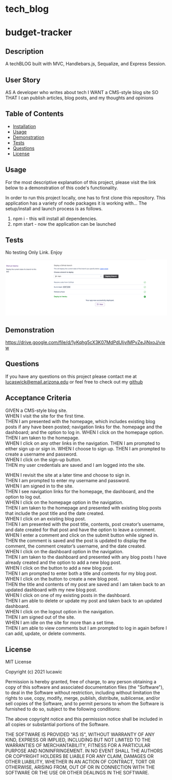 # tech_blog
# budget-tracker

## Description
A techBLOG built with MVC, Handlebars.js, Sequalize, and Express Session.


## User Story
AS A developer who writes about tech
I WANT a CMS-style blog site
SO THAT I can publish articles, blog posts, and my thoughts and opinions

## Table of Contents
* [Installation](#installation)
* [Usage](#usage)
* [Demonstration](#demonstration)
* [Tests](#tests)
* [Questions](#questions)
* [License](#license)

## Usage
For the most descriptive explanation of this project, please visit the link below to a demonstration of this code's functionality.

In order to run this project locally, one has to first clone this repository. This application has a variety of node packages it is working with... The setup/install and launch process is as follows.

1. npm i - this will install all dependencies. 
2. npm start - now the application can be launched

## Tests
No testing Only Link. Enjoy

![Screenshot](screenshot.png)

## Demonstration
https://drive.google.com/file/d/1yKqhg5cX3K07MdPdUIjvlMPvZeJjNxoJ/view

## Questions
If you have any questions on this project please contact me at
lucaswick@email.arizona.edu
or feel free to check out my [github](https://github.com/lucawic)

## Acceptance Criteria
GIVEN a CMS-style blog site.  
WHEN I visit the site for the first time.  
THEN I am presented with the homepage, which includes existing blog posts if any have been posted; navigation links for the.  homepage and the dashboard; and the option to log in. 
WHEN I click on the homepage option.  
THEN I am taken to the homepage.  
WHEN I click on any other links in the navigation. 
THEN I am prompted to either sign up or sign in. 
WHEN I choose to sign up. 
THEN I am prompted to create a username and password.  
WHEN I click on the sign-up button.  
THEN my user credentials are saved and I am logged into the site.  

WHEN I revisit the site at a later time and choose to sign in.  
THEN I am prompted to enter my username and password.  
WHEN I am signed in to the site.  
THEN I see navigation links for the homepage, the dashboard, and the option to log out.  
WHEN I click on the homepage option in the navigation.  
THEN I am taken to the homepage and presented with existing blog posts that include the post title and the date created.  
WHEN I click on an existing blog post.   
THEN I am presented with the post title, contents, post creator’s username, and date created for that post and have the option to leave a comment.     
WHEN I enter a comment and click on the submit button while signed in.   
THEN the comment is saved and the post is updated to display the comment, the comment creator’s username, and the date created.  
WHEN I click on the dashboard option in the navigation.   
THEN I am taken to the dashboard and presented with any blog posts I have already created and the option to add a new blog post.   
WHEN I click on the button to add a new blog post.   
THEN I am prompted to enter both a title and contents for my blog post.    
WHEN I click on the button to create a new blog post.   
THEN the title and contents of my post are saved and I am taken back to an updated dashboard with my new blog post.    
WHEN I click on one of my existing posts in the dashboard.   
THEN I am able to delete or update my post and taken back to an updated dashboard.   
WHEN I click on the logout option in the navigation.   
THEN I am signed out of the site.    
WHEN I am idle on the site for more than a set time.    
THEN I am able to view comments but I am prompted to log in again before I can add, update, or delete comments.    

## License
MIT License

Copyright (c) 2021 lucawic

Permission is hereby granted, free of charge, to any person obtaining a copy
of this software and associated documentation files (the "Software"), to deal
in the Software without restriction, including without limitation the rights
to use, copy, modify, merge, publish, distribute, sublicense, and/or sell
copies of the Software, and to permit persons to whom the Software is
furnished to do so, subject to the following conditions:

The above copyright notice and this permission notice shall be included in all
copies or substantial portions of the Software.

THE SOFTWARE IS PROVIDED "AS IS", WITHOUT WARRANTY OF ANY KIND, EXPRESS OR
IMPLIED, INCLUDING BUT NOT LIMITED TO THE WARRANTIES OF MERCHANTABILITY,
FITNESS FOR A PARTICULAR PURPOSE AND NONINFRINGEMENT. IN NO EVENT SHALL THE
AUTHORS OR COPYRIGHT HOLDERS BE LIABLE FOR ANY CLAIM, DAMAGES OR OTHER
LIABILITY, WHETHER IN AN ACTION OF CONTRACT, TORT OR OTHERWISE, ARISING FROM,
OUT OF OR IN CONNECTION WITH THE SOFTWARE OR THE USE OR OTHER DEALINGS IN THE
SOFTWARE.

